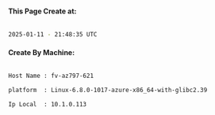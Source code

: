
   
#### This Page Create at:

```bash

2025-01-11 - 21:48:35 UTC

```

#### Create By Machine:

```bash

Host Name : fv-az797-621

platform  : Linux-6.8.0-1017-azure-x86_64-with-glibc2.39

Ip Local  : 10.1.0.113

```

